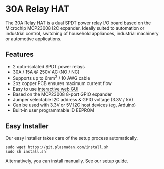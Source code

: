 <!--
---
name: 30A Relay HAT
class: board
type: io, relay
formfactor: HAT
manufacturer: PlasmaDan
description: Raspberry Pi HAT I/O board with dual 30A SPDT power relays.
url: https://plasmadan.com/30arelayhat
github: https://github.com/plasmadancom/30A-Relay-HAT
schematic: https://plasmadan.com/30a-relay-hat-schematic
buy: https://plasmadan.com/30arelayhat
image: '30a-relay-hat.png'
pincount: 40
eeprom: yes
power:
  '1':
  '2':
  '4':
ground:
  '6':
  '9':
  '14':
  '20':
  '25':
  '30':
  '34':
  '39':
pin:
  '3':
    mode: i2c
  '5':
    mode: i2c
i2c:
  '0x20':
    alternate: [ '0x21', '0x22', '0x23', '0x24', '0x25', '0x26', '0x27' ]
    name: MCP23008
    device: MCP23008
-->
# 30A Relay HAT

The 30A Relay HAT is a dual SPDT power relay I/O board based on the Microchip MCP23008 I2C expander. Ideally suited to automation or industrial control, switching of household appliances, industrial machinery or automotive applications.

## Features

* 2 opto-isolated SPDT power relays
* 30A / 15A @ 250V AC (NO / NC)
* Supports up to 6mm<sup>2</sup> / 10 AWG cable
* 2oz copper PCB ensures maximum current flow
* Easy to use [interactive web GUI](https://io.plasmadan.com/30arelayhat/)
* Based on the MCP23008 8-port GPIO expander
* Jumper selectable I2C address & GPIO voltage (3.3V / 5V)
* Can be used with 3.3V or 5V I2C host devices (eg, Arduino)
* Built-in user programmable ID EEPROM

## Easy Installer

Our easy installer takes care of the setup process automatically.

```
sudo wget https://git.plasmadan.com/install.sh
sudo sh install.sh
```

Alternatively, you can install manually. See our [setup guide](https://github.com/plasmadancom/HAT-GUI#setup-guide).